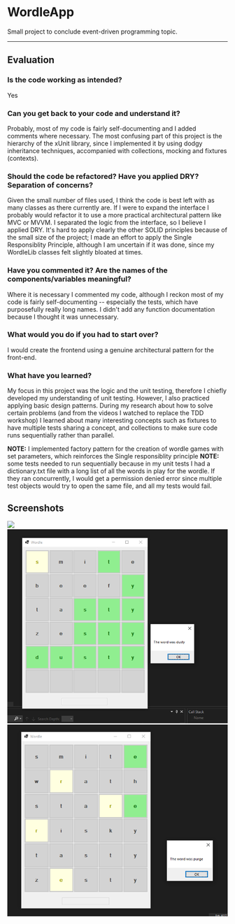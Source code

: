# WordleApp
Small project to conclude event-driven programming topic.

-----

## Evaluation

### Is the code working as intended?
Yes

### Can you get back to your code and understand it?
Probably, most of my code is fairly self-documenting and I added comments where necessary. The most confusing part of this project is the hierarchy of the xUnit library, since I implemented it by using dodgy inheritance techniques, accompanied with collections, mocking and fixtures (contexts).

### Should the code be refactored? Have you applied DRY? Separation of concerns?
Given the small number of files used, I think the code is best left with as many classes as there currently are. If I were to expand the interface I probably would refactor it to use a more practical architectural pattern like MVC or MVVM.
I separated the logic from the interface, so I believe I applied DRY. It's hard to apply clearly the other SOLID principles because of the small size of the project; I made an effort to apply the Single Responsiblity Principle, although I am uncertain if it was done, since my WordleLib classes felt slightly bloated at times.

### Have you commented it? Are the names of the components/variables meaningful?
Where it is necessary I commented my code, although I reckon most of my code is fairly self-documenting -- especially the tests, which have purposefully really long names. I didn't add any function documentation because I thought it was unnecessary.

### What would you do if you had to start over?
I would create the frontend using a genuine architectural pattern for the front-end.

### What have you learned?
My focus in this project was the logic and the unit testing, therefore I chiefly developed my understanding of unit testing. However, I also practiced applying basic design patterns. During my research about how to solve certain problems (and from the videos I watched to replace the TDD workshop) I learned about many interesting concepts such as fixtures to have multiple tests sharing a concept, and collections to make sure code runs sequentially rather than parallel.

**NOTE:** I implemented factory pattern for the creation of wordle games with set parameters, which reinforces the Single responsiblity principle
**NOTE:** some tests needed to run sequentially because in my unit tests I had a dictionary.txt file with a long list of all the words in play for the wordle. If they ran concurrently, I would get a permission denied error since multiple test objects would try to open the same file, and all my tests would fail.

## Screenshots
![](assets/failure.png)
![](assets/success.png)
![](assets/out-of-guesses.png)

